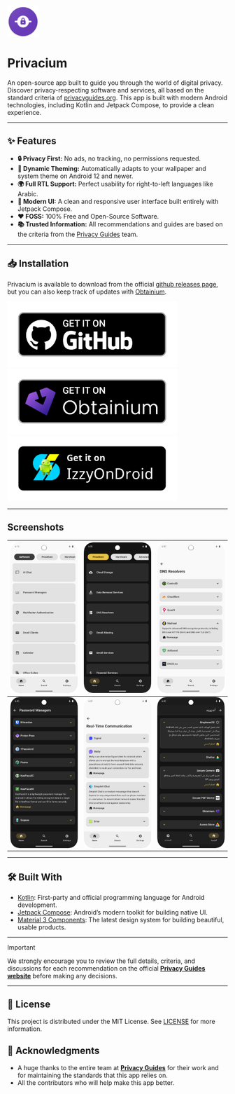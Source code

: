 <img src="./app/src/main/res/mipmap-hdpi/ic_launcher.png" alt="Privacium" />

# Privacium
An open-source app built to guide you through the world of digital privacy. Discover privacy-respecting software and services, all based on the standard criteria of [privacyguides.org](https://www.privacyguides.org).
This app is built with modern Android technologies, including Kotlin and Jetpack Compose, to provide a clean experience.

---
## ✨ Features
- **🔒 Privacy First:** No ads, no tracking, no permissions requested.
- **🎨 Dynamic Theming:** Automatically adapts to your wallpaper and system theme on Android 12 and newer.
- **🌍 Full RTL Support:** Perfect usability for right-to-left languages like Arabic.
- **🚀 Modern UI:** A clean and responsive user interface built entirely with Jetpack Compose.
- **❤️ FOSS:** 100% Free and Open-Source Software.
- **📚 Trusted Information:** All recommendations and guides are based on the criteria from the [Privacy Guides](https://www.privacyguides.org) team.

---

## 📥 Installation
Privacium is available to download from the official [github releases page](https://github.com/kaleedtc/Privacium/releases), but you can also keep track of updates with [Obtainium](https://github.com/ImranR98/Obtainium#-obtainium).

<a href="https://github.com/kaleedtc/Privacium/releases"><img src="./assets/graphics/badge_github.png" alt="Get it on GitHub" height="150"></a>
<a href="https://obtainium.imranr.dev/add?url=https://github.com/kaleedtc/Privacium"><img src="./assets/graphics/badge_obtainium.png" alt="Get it on Obtainium" height="150"></a>
<a href="https://apt.izzysoft.de/fdroid/index/apk/com.kaleedtc.privacium"><img src="./assets/graphics/badge_izzyondroid.png" alt="Get it on IzzyOnDroid" height="150"></a>

---

## Screenshots
| <img src="./assets/screenshots/privacium_light_mode.png" alt="light Theme" /> | <img src="./assets/screenshots/privacium_dark_mode.png" alt="Dark Theme" /> | <img src="./assets/screenshots/privacium_light_1.png" alt="Material Design" /> |
| ------------------------------------------------------------- | -------------------------------------------------------------------- | ------------------------------------------------------------------------ |
| <img src="./assets/screenshots/privacium_dark_2.png" alt="App Page" />   | <img src="./assets/screenshots/privacium_light_2.png" alt="App Page" />  | <img src="./assets/screenshots/privacium_dark_1.png" alt="App Page" />  |

---

## 🛠️ Built With
- [Kotlin](https://kotlinlang.org/): First-party and official programming language for Android development.
- [Jetpack Compose](https://developer.android.com/jetpack/compose): Android’s modern toolkit for building native UI.
- [Material 3 Components](https://m3.material.io/): The latest design system for building beautiful, usable products.

---

> [!IMPORTANT]  
> We strongly encourage you to review the full details, criteria, and discussions for each recommendation on the official [**Privacy Guides website**](https://www.privacyguides.org) before making any decisions.

---

## 📜 License
This project is distributed under the MIT License. See [LICENSE](https://github.com/kaleedtc/Privacium/blob/main/LICENSE) for more information.

## 🙏 Acknowledgments
- A huge thanks to the entire team at [**Privacy Guides**](https://www.privacyguides.org) for their work and for maintaining the standards that this app relies on.
- All the contributors who will help make this app better.
